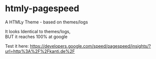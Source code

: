 htmly-pagespeed
===============

A HTMLy Theme - based on themes/logs

It looks Identical to themes/logs,<br/>
BUT it reaches 100% at google

Test it here: https://developers.google.com/speed/pagespeed/insights/?url=http%3A%2F%2Fkanti.de%2F
